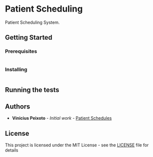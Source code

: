 # Patient Scheduling

Patient Scheduling System.

## Getting Started


### Prerequisites

```

```

### Installing

```

```

## Running the tests


## Authors

* **Vinicius Peixoto** - *Initial work* - [Patient Schedules](https://github.com/viniciusfpe/patient_schedules)

## License

This project is licensed under the MIT License - see the [LICENSE](LICENSE) file for details
